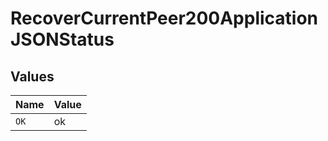 # RecoverCurrentPeer200ApplicationJSONStatus


## Values

| Name  | Value |
| ----- | ----- |
| `OK`  | ok    |